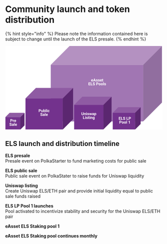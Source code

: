 # Community launch and token distribution

{% hint style="info" %}
Please note the information contained here is subject to change until the launch of the ELS presale.
{% endhint %}

![ELS Community Launch Diagram](../../images/els_communityLaunch_diagram.png)


## ELS launch and distribution timeline

**ELS presale**  
Presale event on PolkaStarter to fund marketing costs for public sale

**ELS public sale**  
Public sale event on PolkaStater to raise funds for Uniswap liquidity

**Uniswap listing**  
Create Uniswap ELS/ETH pair and provide initial liquidity equal to public sale funds raised

**ELS LP Pool 1 launches**  
Pool activated to incentivize stability and security for the Uniswap ELS/ETH pair

**eAsset ELS Staking pool 1**  

**eAsset ELS Staking pool continues monthly**  
